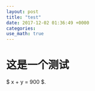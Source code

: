 ```yaml
---
layout: post
title: "test"
date: 2017-12-02 01:36:49 +0000
categories: 
use_math: true
---
```


# 这是一个测试

$ x + y = 900 $. 